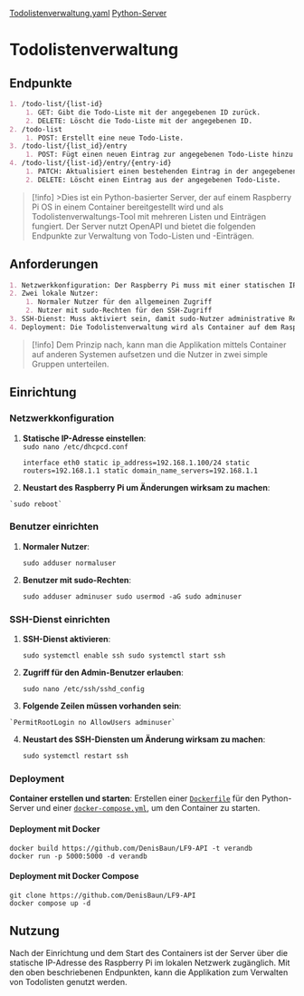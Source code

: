 [Todolistenverwaltung.yaml](https://github.com/DenisBaun/LF9-API/blob/main/apiserver/Todolistenverwaltung.yaml)
[Python-Server](https://github.com/DenisBaun/LF9-API/blob/main/apiserver/ToDoList.py)

# Todolistenverwaltung

## Endpunkte 


```markdown
1. /todo-list/{list-id}
	1. GET: Gibt die Todo-Liste mit der angegebenen ID zurück.
	2. DELETE: Löscht die Todo-Liste mit der angegebenen ID.
2. /todo-list
	1. POST: Erstellt eine neue Todo-Liste.
3. /todo-list/{list_id}/entry
	1. POST: Fügt einen neuen Eintrag zur angegebenen Todo-Liste hinzu.
4. /todo-list/{list-id}/entry/{entry-id}
	1. PATCH: Aktualisiert einen bestehenden Eintrag in der angegebenen Todo-Liste.
	2. DELETE: Löscht einen Eintrag aus der angegebenen Todo-Liste.
```


> [!info]
	>Dies ist ein Python-basierter Server, der auf einem Raspberry Pi OS in einem Container bereitgestellt wird und als Todolistenverwaltungs-Tool mit mehreren Listen und Einträgen fungiert. Der Server nutzt OpenAPI und bietet die folgenden Endpunkte zur Verwaltung von Todo-Listen und -Einträgen.

## Anforderungen

```markdown
1. Netzwerkkonfiguration: Der Raspberry Pi muss mit einer statischen IP-Adresse im lokalen Subnetz konfiguriert werden
2. Zwei lokale Nutzer: 
	1. Normaler Nutzer für den allgemeinen Zugriff
	2. Nutzer mit sudo-Rechten für den SSH-Zugriff
3. SSH-Dienst: Muss aktiviert sein, damit sudo-Nutzer administrative Rechte hat
4. Deployment: Die Todolistenverwaltung wird als Container auf dem Raspberry Pi bereitgestellt
```

>[!info]
>Dem Prinzip nach, kann man die Applikation mittels Container auf anderen Systemen aufsetzen und die Nutzer in zwei simple Gruppen unterteilen.

## Einrichtung

### Netzwerkkonfiguration

1. **Statische IP-Adresse einstellen**:  
		    `sudo nano /etc/dhcpcd.conf`                                                  

    `interface eth0 static ip_address=192.168.1.100/24 static routers=192.168.1.1 static domain_name_servers=192.168.1.1`
    
2.    **Neustart des Raspberry Pi um Änderungen wirksam zu machen**:
        
    `sudo reboot`
    

### Benutzer einrichten

1. **Normaler Nutzer**:
        
    `sudo adduser normaluser`
    
2. **Benutzer mit sudo-Rechten**:
    
    `sudo adduser adminuser sudo usermod -aG sudo adminuser`
    

### SSH-Dienst einrichten

1. **SSH-Dienst aktivieren**:
    
    `sudo systemctl enable ssh sudo systemctl start ssh`


2. **Zugriff für den Admin-Benutzer erlauben**: 
    
    `sudo nano /etc/ssh/sshd_config`
    
 3.   **Folgende Zeilen müssen vorhanden sein**:
    
    `PermitRootLogin no AllowUsers adminuser`
    
4.  **Neustart des SSH-Diensten um Änderung wirksam zu machen**:

    `sudo systemctl restart ssh`

### Deployment

**Container erstellen und starten**: Erstellen einer [`Dockerfile`](https://github.com/DenisBaun/LF9-API/blob/main/Dockerfile.txt) für den Python-Server und einer [`docker-compose.yml`](https://github.com/DenisBaun/LF9-API/blob/main/docker-compose.yml), um den Container zu starten.

#### Deployment mit Docker

    docker build https://github.com/DenisBaun/LF9-API -t verandb
    docker run -p 5000:5000 -d verandb

#### Deployment mit Docker Compose

    git clone https://github.com/DenisBaun/LF9-API
    docker compose up -d

## Nutzung

Nach der Einrichtung und dem Start des Containers ist der Server über die statische IP-Adresse des Raspberry Pi im lokalen Netzwerk zugänglich. Mit den oben beschriebenen Endpunkten, kann die Applikation zum Verwalten von Todolisten genutzt werden.